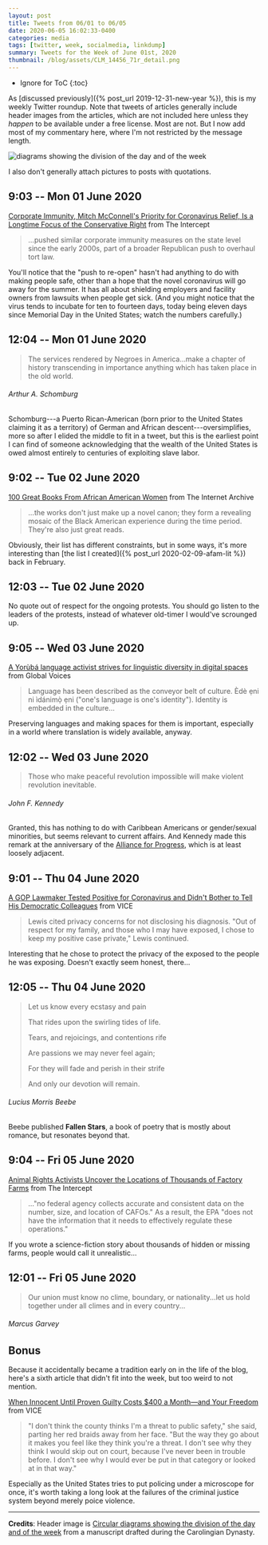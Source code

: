 ```yaml
---
layout: post
title: Tweets from 06/01 to 06/05
date: 2020-06-05 16:02:33-0400
categories: media
tags: [twitter, week, socialmedia, linkdump]
summary: Tweets for the Week of June 01st, 2020
thumbnail: /blog/assets/CLM_14456_71r_detail.png
---
```


* Ignore for ToC
{:toc}

As [discussed previously]({% post_url 2019-12-31-new-year %}), this is my weekly Twitter roundup.  Note that tweets of articles generally include header images from the articles, which are not included here unless they *happen* to be available under a free license.  Most are not.  But I now add most of my commentary here, where I'm not restricted by the message length.

![diagrams showing the division of the day and of the week](/blog/assets/CLM_14456_71r_detail.png "diagrams showing the division of the day and of the week")

I also don't generally attach pictures to posts with quotations.

## 9:03 -- Mon 01 June 2020

[<i class="fab fa-twitter-square"></i>](https://jcolag.github.io/twitter/1267441517196525568) [Corporate Immunity, Mitch McConnell's Priority for Coronavirus Relief, Is a Longtime Focus of the Conservative Right](https://theintercept.com/2020/05/26/coronavirus-republicans-corporate-immunity-lawsuits/) from The Intercept

 > ...pushed similar corporate immunity measures on the state level since the early 2000s, part of a broader Republican push to overhaul tort law.

You'll notice that the "push to re-open" hasn't had anything to do with making people safe, other than a hope that the novel coronavirus will go away for the summer.  It has all about shielding employers and facility owners from lawsuits when people get sick.  (And you might notice that the virus tends to incubate for ten to fourteen days, today being eleven days since Memorial Day in the United States; watch the numbers carefully.)

## 12:04 -- Mon 01 June 2020

[<i class="fab fa-twitter"></i>](https://jcolag.github.io/twitter/1267487067715432449)

 > The services rendered by Negroes in America...make a chapter of history transcending in importance anything which has taken place in the old world.

###### Arthur A. Schomburg

Schomburg---a Puerto Rican-American (born prior to the United States claiming it as a territory) of German and African descent---oversimplifies, more so after I elided the middle to fit in a tweet, but this is the earliest point I can find of someone acknowledging that the wealth of the United States is owed almost entirely to centuries of exploiting slave labor.

## 9:02 -- Tue 02 June 2020

[<i class="fab fa-twitter-square"></i>](https://jcolag.github.io/twitter/1267803653571702784) [100 Great Books From African American Women](https://blog.archive.org/2020/05/28/100-great-books-from-african-american-women/) from The Internet Archive

 > ...the works don't just make up a novel canon; they form a revealing mosaic of the Black American experience during the time period. They're also just great reads.

Obviously, their list has different constraints, but in some ways, it's more interesting than [the list I created]({% post_url 2020-02-09-afam-lit %}) back in February.

## 12:03 -- Tue 02 June 2020

No quote out of respect for the ongoing protests.  You should go listen to the leaders of the protests, instead of whatever old-timer I would've scrounged up.

## 9:05 -- Wed 03 June 2020

[<i class="fab fa-twitter-square"></i>](https://jcolag.github.io/twitter/1268166796655247361) [A Yorùbá language activist strives for linguistic diversity in digital spaces](https://globalvoices.org/2020/05/27/a-yoruba-language-activist-strives-for-linguistic-diversity-in-digital-spaces/) from Global Voices

 > Language has been described as the conveyor belt of culture. Èdè ẹni ni ìdánimọ̀ ẹni ("one's language is one's identity"). Identity is embedded in the culture...

Preserving languages and making spaces for them is important, especially in a world where translation is widely available, anyway.

## 12:02 -- Wed 03 June 2020

[<i class="fab fa-twitter"></i>](https://jcolag.github.io/twitter/1268211340012859392)

 > Those who make peaceful revolution impossible will make violent revolution inevitable.

###### John F. Kennedy

Granted, this has nothing to do with Caribbean Americans or gender/sexual minorities, but seems relevant to current affairs.  And Kennedy made this remark at the anniversary of the [Alliance for Progress](https://en.wikipedia.org/wiki/Alliance_for_Progress), which is at least loosely adjacent.

## 9:01 -- Thu 04 June 2020

[<i class="fab fa-twitter-square"></i>](https://jcolag.github.io/twitter/1268528177615458304) [A GOP Lawmaker Tested Positive for Coronavirus and Didn't Bother to Tell His Democratic Colleagues](https://www.vice.com/en_us/article/wxq549/a-gop-lawmaker-tested-positive-for-coronavirus-and-didnt-bother-to-tell-his-democratic-colleagues) from VICE

 > Lewis cited privacy concerns for not disclosing his diagnosis. "Out of respect for my family, and those who I may have exposed, I chose to keep my positive case private," Lewis continued.

Interesting that he chose to protect the privacy of the exposed to the people he was exposing.  Doesn't exactly seem honest, there...

## 12:05 -- Thu 04 June 2020

[<i class="fab fa-twitter"></i>](https://jcolag.github.io/twitter/1268574482865680384)

 > Let us know every ecstasy and pain
 >
 > That rides upon the swirling tides of life.
 >
 > Tears, and rejoicings, and contentions rife
 >
 > Are passions we may never feel again;
 >
 > For they will fade and perish in their strife
 >
 > And only our devotion will remain.

###### Lucius Morris Beebe

Beebe published **Fallen Stars**, a book of poetry that is mostly about romance, but resonates beyond that.

## 9:04 -- Fri 05 June 2020

[<i class="fab fa-twitter-square"></i>](https://jcolag.github.io/twitter/1268891320422203394) [Animal Rights Activists Uncover the Locations of Thousands of Factory Farms](https://theintercept.com/2020/05/31/animal-rights-map-farms-coronavirus/) from The Intercept

 > ..."no federal agency collects accurate and consistent data on the number, size, and location of CAFOs." As a result, the EPA "does not have the information that it needs to effectively regulate these operations."

If you wrote a science-fiction story about thousands of hidden or missing farms, people would call it unrealistic...

## 12:01 -- Fri 05 June 2020

[<i class="fab fa-twitter"></i>](https://jcolag.github.io/twitter/1268935863985152000)

 > Our union must know no clime, boundary, or nationality...let us hold together under all climes and in every country...

###### Marcus Garvey

## Bonus

Because it accidentally became a tradition early on in the life of the blog, here's a sixth article that didn't fit into the week, but too weird to not mention.

<i class="fas fa-square"></i> [When Innocent Until Proven Guilty Costs $400 a Month—and Your Freedom](https://www.vice.com/en_us/article/4ayv4d/when-innocent-until-proven-guilty-costs-dollar400-a-monthand-your-freedom) from VICE

 >  "I don't think the county thinks I'm a threat to public safety," she said, parting her red braids away from her face. "But the way they go about it makes you feel like they think you're a threat. I don't see why they think I would skip out on court, because I've never been in trouble before. I don't see why I would ever be put in that category or looked at in that way."

Especially as the United States tries to put policing under a microscope for once, it's worth taking a long look at the failures of the criminal justice system beyond merely poice violence.

* * *

**Credits**:  Header image is [Circular diagrams showing the division of the day and of the week](https://en.wikipedia.org/wiki/Week#/media/File:CLM_14456_71r_detail.jpg) from a manuscript drafted during the Carolingian Dynasty.
